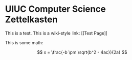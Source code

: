 # UIUC Computer Science Zettelkasten

<script type="text/javascript" async src="https://cdnjs.cloudflare.com/ajax/libs/mathjax/2.7.7/latest.js?config=TeX-MML-AM_CHTML"></script>

This is a test. This is a wiki-style link: [[Test Page]]

This is some math:

$$ x = \frac{-b \pm \sqrt{b^2 - 4ac}}{2a} $$
